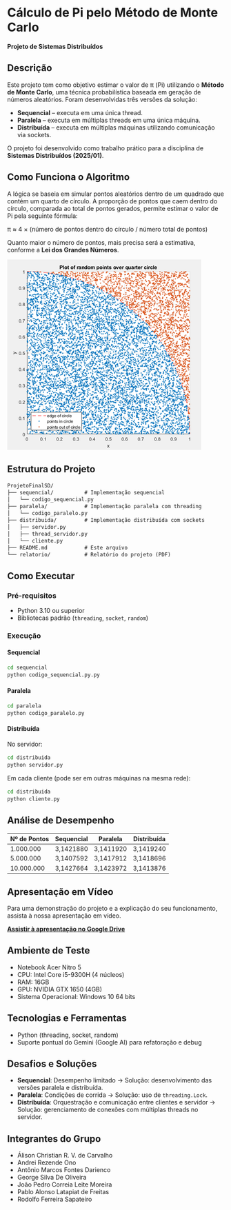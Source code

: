 # Cálculo de Pi pelo Método de Monte Carlo
**Projeto de Sistemas Distribuídos**

## Descrição

Este projeto tem como objetivo estimar o valor de π (Pi) utilizando o **Método de Monte Carlo**, uma técnica probabilística baseada em geração de números aleatórios. Foram desenvolvidas três versões da solução:

- **Sequencial** – executa em uma única thread.
- **Paralela** – executa em múltiplas threads em uma única máquina.
- **Distribuída** – executa em múltiplas máquinas utilizando comunicação via sockets.

O projeto foi desenvolvido como trabalho prático para a disciplina de **Sistemas Distribuídos (2025/01)**.

## Como Funciona o Algoritmo

A lógica se baseia em simular pontos aleatórios dentro de um quadrado que contém um quarto de círculo. A proporção de pontos que caem dentro do círculo, comparada ao total de pontos gerados, permite estimar o valor de Pi pela seguinte fórmula:

π ≈ 4 × (número de pontos dentro do círculo / número total de pontos)

Quanto maior o número de pontos, mais precisa será a estimativa, conforme a **Lei dos Grandes Números**.

![MonteCarlo](imagens/montecarlo_grafico.png)

## Estrutura do Projeto

```
ProjetoFinalSD/
├── sequencial/          # Implementação sequencial
│   └── codigo_sequencial.py
├── paralela/            # Implementação paralela com threading
│   └── codigo_paralelo.py
├── distribuida/         # Implementação distribuída com sockets
│   ├── servidor.py
│   ├── thread_servidor.py
│   └── cliente.py
├── README.md            # Este arquivo
└── relatorio/           # Relatório do projeto (PDF)
```

## Como Executar

### Pré-requisitos

- Python 3.10 ou superior
- Bibliotecas padrão (`threading`, `socket`, `random`)

### Execução

#### Sequencial

```bash
cd sequencial
python codigo_sequencial.py.py
```

#### Paralela

```bash
cd paralela
python codigo_paralelo.py
```

#### Distribuída

No servidor:

```bash
cd distribuida
python servidor.py
```

Em cada cliente (pode ser em outras máquinas na mesma rede):

```bash
cd distribuida
python cliente.py
```

## Análise de Desempenho

| Nº de Pontos | Sequencial | Paralela | Distribuída |
|---------------|------------|----------|--------------|
| 1.000.000     | 3,1421880  | 3,1411920| 3,1419240    |
| 5.000.000     | 3,1407592  | 3,1417912| 3,1418696    |
| 10.000.000    | 3,1427664  | 3,1423972| 3,1413876    |

## Apresentação em Vídeo

Para uma demonstração do projeto e a explicação do seu funcionamento, assista à nossa apresentação em vídeo.

**[Assistir à apresentação no Google Drive](https://drive.google.com/drive/folders/1kveuLLAwwzj_b4YPcV9vGgfxCBfTvntj)**

## Ambiente de Teste

- Notebook Acer Nitro 5  
- CPU: Intel Core i5-9300H (4 núcleos)  
- RAM: 16GB  
- GPU: NVIDIA GTX 1650 (4GB)  
- Sistema Operacional: Windows 10 64 bits  

## Tecnologias e Ferramentas

- Python (threading, socket, random)
- Suporte pontual do Gemini (Google AI) para refatoração e debug

## Desafios e Soluções

- **Sequencial**: Desempenho limitado → Solução: desenvolvimento das versões paralela e distribuída.
- **Paralela**: Condições de corrida → Solução: uso de `threading.Lock`.
- **Distribuída**: Orquestração e comunicação entre clientes e servidor → Solução: gerenciamento de conexões com múltiplas threads no servidor.

## Integrantes do Grupo

- Álison Christian R. V. de Carvalho  
- Andrei Rezende Ono  
- Antônio Marcos Fontes Darienco  
- George Silva De Oliveira  
- João Pedro Correia Leite Moreira  
- Pablo Alonso Latapiat de Freitas  
- Rodolfo Ferreira Sapateiro
